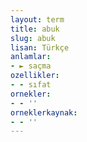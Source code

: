 ```yaml
---
layout: term
title: abuk
slug: abuk
lisan: Türkçe
anlamlar:
- ► saçma
ozellikler:
- - sıfat
ornekler:
- - ''
orneklerkaynak:
- - ''
---
```

